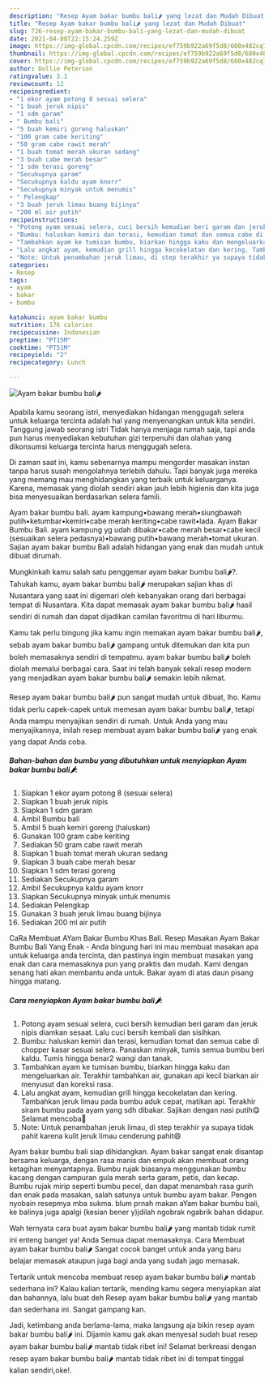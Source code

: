 ```yaml
---
description: "Resep Ayam bakar bumbu bali🌶 yang lezat dan Mudah Dibuat"
title: "Resep Ayam bakar bumbu bali🌶 yang lezat dan Mudah Dibuat"
slug: 726-resep-ayam-bakar-bumbu-bali-yang-lezat-dan-mudah-dibuat
date: 2021-04-08T22:15:24.259Z
image: https://img-global.cpcdn.com/recipes/ef759b922a69f5d8/680x482cq70/ayam-bakar-bumbu-bali🌶-foto-resep-utama.jpg
thumbnail: https://img-global.cpcdn.com/recipes/ef759b922a69f5d8/680x482cq70/ayam-bakar-bumbu-bali🌶-foto-resep-utama.jpg
cover: https://img-global.cpcdn.com/recipes/ef759b922a69f5d8/680x482cq70/ayam-bakar-bumbu-bali🌶-foto-resep-utama.jpg
author: Dollie Peterson
ratingvalue: 3.1
reviewcount: 12
recipeingredient:
- "1 ekor ayam potong 8 sesuai selera"
- "1 buah jeruk nipis"
- "1 sdm garam"
- " Bumbu bali"
- "5 buah kemiri goreng haluskan"
- "100 gram cabe keriting"
- "50 gram cabe rawit merah"
- "1 buah tomat merah ukuran sedang"
- "3 buah cabe merah besar"
- "1 sdm terasi goreng"
- "Secukupnya garam"
- "Secukupnya kaldu ayam knorr"
- "Secukupnya minyak untuk menumis"
- " Pelengkap"
- "3 buah jeruk limau buang bijinya"
- "200 ml air putih"
recipeinstructions:
- "Potong ayam sesuai selera, cuci bersih kemudian beri garam dan jeruk nipis diamkan sesaat. Lalu cuci bersih kembali dan sisihkan."
- "Bumbu: haluskan kemiri dan terasi, kemudian tomat dan semua cabe di chopper kasar sesuai selera. Panaskan minyak, tumis semua bumbu beri kaldu. Tumis hingga benar2 wangi dan tanak."
- "Tambahkan ayam ke tumisan bumbu, biarkan hingga kaku dan mengeluarkan air. Terakhir tambahkan air, gunakan api kecil biarkan air menyusut dan koreksi rasa."
- "Lalu angkat ayam, kemudian grill hingga kecokelatan dan kering. Tambahkan jeruk limau pada bumbu aduk cepat, matikan api. Terakhir siram bumbu pada ayam yang sdh dibakar. Sajikan dengan nasi putih😋 Selamat mencoba💖"
- "Note: Untuk penambahan jeruk limau, di step terakhir ya supaya tidak pahit karena kulit jeruk limau cenderung pahit😄"
categories:
- Resep
tags:
- ayam
- bakar
- bumbu

katakunci: ayam bakar bumbu 
nutrition: 176 calories
recipecuisine: Indonesian
preptime: "PT15M"
cooktime: "PT51M"
recipeyield: "2"
recipecategory: Lunch

---
```



![Ayam bakar bumbu bali🌶](https://img-global.cpcdn.com/recipes/ef759b922a69f5d8/680x482cq70/ayam-bakar-bumbu-bali🌶-foto-resep-utama.jpg)

Apabila kamu seorang istri, menyediakan hidangan menggugah selera untuk keluarga tercinta adalah hal yang menyenangkan untuk kita sendiri. Tanggung jawab seorang istri Tidak hanya menjaga rumah saja, tapi anda pun harus menyediakan kebutuhan gizi terpenuhi dan olahan yang dikonsumsi keluarga tercinta harus menggugah selera.

Di zaman  saat ini, kamu sebenarnya mampu mengorder masakan instan tanpa harus susah mengolahnya terlebih dahulu. Tapi banyak juga mereka yang memang mau menghidangkan yang terbaik untuk keluarganya. Karena, memasak yang diolah sendiri akan jauh lebih higienis dan kita juga bisa menyesuaikan berdasarkan selera famili. 

Ayam bakar bumbu bali. ayam kampung•bawang merah•siungbawah putih•ketumbar•kemiri•cabe merah keriting•cabe rawit•lada. Ayam Bakar Bumbu Bali. ayam kampung yg udah dibakar•cabe merah besar•cabe kecil (sesuaikan selera pedasnya)•bawang putih•bawang merah•tomat ukuran. Sajian ayam bakar bumbu Bali adalah hidangan yang enak dan mudah untuk dibuat dirumah.

Mungkinkah kamu salah satu penggemar ayam bakar bumbu bali🌶?. Tahukah kamu, ayam bakar bumbu bali🌶 merupakan sajian khas di Nusantara yang saat ini digemari oleh kebanyakan orang dari berbagai tempat di Nusantara. Kita dapat memasak ayam bakar bumbu bali🌶 hasil sendiri di rumah dan dapat dijadikan camilan favoritmu di hari liburmu.

Kamu tak perlu bingung jika kamu ingin memakan ayam bakar bumbu bali🌶, sebab ayam bakar bumbu bali🌶 gampang untuk ditemukan dan kita pun boleh memasaknya sendiri di tempatmu. ayam bakar bumbu bali🌶 boleh diolah memalui berbagai cara. Saat ini telah banyak sekali resep modern yang menjadikan ayam bakar bumbu bali🌶 semakin lebih nikmat.

Resep ayam bakar bumbu bali🌶 pun sangat mudah untuk dibuat, lho. Kamu tidak perlu capek-capek untuk memesan ayam bakar bumbu bali🌶, tetapi Anda mampu menyajikan sendiri di rumah. Untuk Anda yang mau menyajikannya, inilah resep membuat ayam bakar bumbu bali🌶 yang enak yang dapat Anda coba.

<!--inarticleads1-->

##### Bahan-bahan dan bumbu yang dibutuhkan untuk menyiapkan Ayam bakar bumbu bali🌶:

1. Siapkan 1 ekor ayam potong 8 (sesuai selera)
1. Siapkan 1 buah jeruk nipis
1. Siapkan 1 sdm garam
1. Ambil  Bumbu bali
1. Ambil 5 buah kemiri goreng (haluskan)
1. Gunakan 100 gram cabe keriting
1. Sediakan 50 gram cabe rawit merah
1. Siapkan 1 buah tomat merah ukuran sedang
1. Siapkan 3 buah cabe merah besar
1. Siapkan 1 sdm terasi goreng
1. Sediakan Secukupnya garam
1. Ambil Secukupnya kaldu ayam knorr
1. Siapkan Secukupnya minyak untuk menumis
1. Sediakan  Pelengkap
1. Gunakan 3 buah jeruk limau buang bijinya
1. Sediakan 200 ml air putih


CaRa Membuat AYam Bakar Bumbu Khas Bali. Resep Masakan Ayam Bakar Bumbu Bali Yang Enak - Anda bingung hari ini mau membuat masakan apa untuk keluarga anda tercinta, dan pastinya ingin membuat masakan yang enak dan cara memasaknya pun yang praktis dan mudah. Kami dengan senang hati akan membantu anda untuk. Bakar ayam di atas daun pisang hingga matang. 

<!--inarticleads2-->

##### Cara menyiapkan Ayam bakar bumbu bali🌶:

1. Potong ayam sesuai selera, cuci bersih kemudian beri garam dan jeruk nipis diamkan sesaat. Lalu cuci bersih kembali dan sisihkan.
1. Bumbu: haluskan kemiri dan terasi, kemudian tomat dan semua cabe di chopper kasar sesuai selera. Panaskan minyak, tumis semua bumbu beri kaldu. Tumis hingga benar2 wangi dan tanak.
1. Tambahkan ayam ke tumisan bumbu, biarkan hingga kaku dan mengeluarkan air. Terakhir tambahkan air, gunakan api kecil biarkan air menyusut dan koreksi rasa.
1. Lalu angkat ayam, kemudian grill hingga kecokelatan dan kering. Tambahkan jeruk limau pada bumbu aduk cepat, matikan api. Terakhir siram bumbu pada ayam yang sdh dibakar. Sajikan dengan nasi putih😋 Selamat mencoba💖
1. Note: Untuk penambahan jeruk limau, di step terakhir ya supaya tidak pahit karena kulit jeruk limau cenderung pahit😄


Ayam bakar bumbu bali siap dihidangkan. Ayam bakar sangat enak disantap bersama keluarga, dengan rasa manis dan empuk akan membuat orang ketagihan menyantapnya. Bumbu rujak biasanya menggunakan bumbu kacang dengan campuran gula merah serta garam, petis, dan kecap. Bumbu rujak mirip seperti bumbu pecel, dan dapat menambah rasa gurih dan enak pada masakan, salah satunya untuk bumbu ayam bakar. Pengen nyobain resepmya mba sukma. blum prnah makan aYam bakar bumbu bali, ke balinya juga apalgi (kesian bener y)jdilah ngobrak ngabrik bahan didapur. 

Wah ternyata cara buat ayam bakar bumbu bali🌶 yang mantab tidak rumit ini enteng banget ya! Anda Semua dapat memasaknya. Cara Membuat ayam bakar bumbu bali🌶 Sangat cocok banget untuk anda yang baru belajar memasak ataupun juga bagi anda yang sudah jago memasak.

Tertarik untuk mencoba membuat resep ayam bakar bumbu bali🌶 mantab sederhana ini? Kalau kalian tertarik, mending kamu segera menyiapkan alat dan bahannya, lalu buat deh Resep ayam bakar bumbu bali🌶 yang mantab dan sederhana ini. Sangat gampang kan. 

Jadi, ketimbang anda berlama-lama, maka langsung aja bikin resep ayam bakar bumbu bali🌶 ini. Dijamin kamu gak akan menyesal sudah buat resep ayam bakar bumbu bali🌶 mantab tidak ribet ini! Selamat berkreasi dengan resep ayam bakar bumbu bali🌶 mantab tidak ribet ini di tempat tinggal kalian sendiri,oke!.

